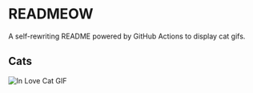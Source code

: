 # READMEOW

A self-rewriting README powered by GitHub Actions to display cat gifs.

## Cats

![In Love Cat GIF](https://media3.giphy.com/media/v1.Y2lkPTlhY2QwMmRhc3NyOGw0dXJnNjNrNXQyb2IzaDZ3dWhsNnhrbG9odGFneGduOWVpcSZlcD12MV9naWZzX3NlYXJjaCZjdD1n/MDJ9IbxxvDUQM/200.gif)
